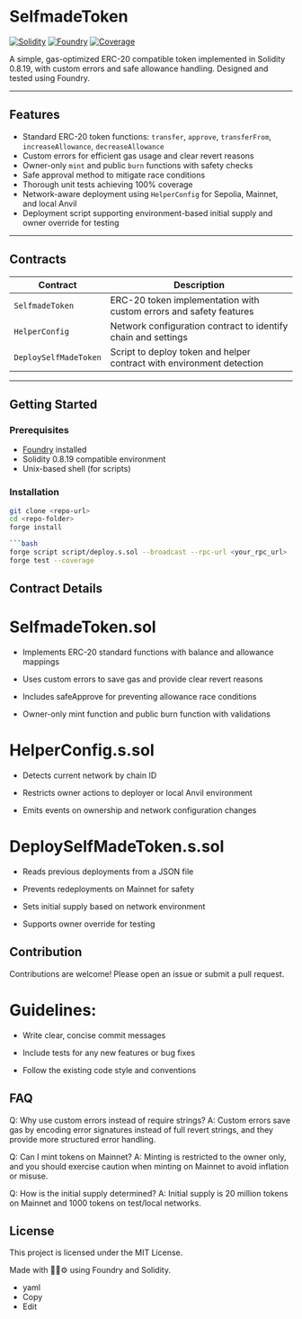 # SelfmadeToken

[![Solidity](https://img.shields.io/badge/Solidity-0.8.19-blue.svg)](https://docs.soliditylang.org/en/v0.8.19/)
[![Foundry](https://img.shields.io/badge/Foundry-v1.0.0-orange)](https://github.com/foundry-rs/foundry)
[![Coverage](https://img.shields.io/badge/Coverage-100%25-brightgreen)](https://github.com/<your-repo>/actions/workflows/test.yml)

A simple, gas-optimized ERC-20 compatible token implemented in Solidity 0.8.19, with custom errors and safe allowance handling. Designed and tested using Foundry.

---

## Features

- Standard ERC-20 token functions: `transfer`, `approve`, `transferFrom`, `increaseAllowance`, `decreaseAllowance`
- Custom errors for efficient gas usage and clear revert reasons
- Owner-only `mint` and public `burn` functions with safety checks
- Safe approval method to mitigate race conditions
- Thorough unit tests achieving 100% coverage
- Network-aware deployment using `HelperConfig` for Sepolia, Mainnet, and local Anvil
- Deployment script supporting environment-based initial supply and owner override for testing

---

## Contracts

| Contract              | Description                                                           |
| --------------------- | --------------------------------------------------------------------- |
| `SelfmadeToken`       | ERC-20 token implementation with custom errors and safety features    |
| `HelperConfig`        | Network configuration contract to identify chain and settings         |
| `DeploySelfMadeToken` | Script to deploy token and helper contract with environment detection |

---

## Getting Started

### Prerequisites

- [Foundry](https://foundry.paradigm.xyz/) installed
- Solidity 0.8.19 compatible environment
- Unix-based shell (for scripts)

### Installation

````bash
git clone <repo-url>
cd <repo-folder>
forge install

```bash
forge script script/deploy.s.sol --broadcast --rpc-url <your_rpc_url>
forge test --coverage
````

## Contract Details

# SelfmadeToken.sol

- Implements ERC-20 standard functions with balance and allowance mappings

- Uses custom errors to save gas and provide clear revert reasons

- Includes safeApprove for preventing allowance race conditions

- Owner-only mint function and public burn function with validations

# HelperConfig.s.sol

- Detects current network by chain ID

- Restricts owner actions to deployer or local Anvil environment

- Emits events on ownership and network configuration changes

# DeploySelfMadeToken.s.sol

- Reads previous deployments from a JSON file

- Prevents redeployments on Mainnet for safety

- Sets initial supply based on network environment

- Supports owner override for testing

## Contribution

Contributions are welcome! Please open an issue or submit a pull request.

# Guidelines:

- Write clear, concise commit messages

- Include tests for any new features or bug fixes

- Follow the existing code style and conventions

## FAQ

Q: Why use custom errors instead of require strings?
A: Custom errors save gas by encoding error signatures instead of full revert strings, and they provide more structured error handling.

Q: Can I mint tokens on Mainnet?
A: Minting is restricted to the owner only, and you should exercise caution when minting on Mainnet to avoid inflation or misuse.

Q: How is the initial supply determined?
A: Initial supply is 20 million tokens on Mainnet and 1000 tokens on test/local networks.

## License

This project is licensed under the MIT License.

Made with 🦾🧠⚙️ using Foundry and Solidity.

- yaml
- Copy
- Edit
